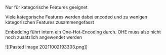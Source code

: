 Nur für kategorische Features geeignet

Viele kategorische Features werden dabei encoded und zu wenigen kategorischen Features zusammengefasst

Embedding führt intern ein One-Hot-Encoding durch. OHE muss also nicht noch zusätzlich angewendet werden

![[Pasted image 20211002193303.png]]
